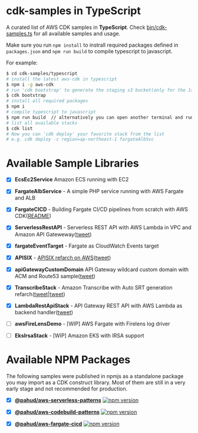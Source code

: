 # cdk-samples in TypeScript

A curated list of AWS CDK samples in **TypeScript**. Check [bin/cdk-samples.ts](bin/cdk-samples.ts) for all available samples and usage.

Make sure you run `npm install` to instrall required packages defined in `packages.json` and `npm run build` to compile typescript to javascript.

For example:

```bash
$ cd cdk-samples/typescript
# install the latest aws-cdk in typescript
$ npm i -g aws-cdk
# run 'cdk bootstrap' to generate the staging s3 bucket(only for the 1st time)
$ cdk bootstrap
# install all required packages
$ npm i
# compile typescript to javascript
$ npm run build  // alternatively you can open another terminal and run 'npm run watch'
# list all available stacks
$ cdk list
# Now you can 'cdk deploy' your favorite stack from the list
# e.g. cdk deploy -c region=ap-northeast-1 fargateAlbSvc
```




# Available Sample Libraries

- [x] **EcsEc2Service** Amazon ECS running with EC2
- [x] **FargateAlbService** - A simple PHP service running with AWS Fargate and ALB
- [x] **FargateCICD** - Building Fargate CI/CD pipelines from scratch with AWS CDK([README](./packages/aws-fargate-cicd/README.md))
- [x] **ServerlessRestAPI** - Serverless REST API with AWS Lambda in VPC and Amazon API Gateweway([tweet](https://twitter.com/pahudnet/status/1192283115793764352))
- [x] **fargateEventTarget** - Fargate as CloudWatch Events target 
- [x] **APISIX** - [APISIX refarch on AWS](apisix/README.md)([tweet](https://twitter.com/pahudnet/status/1187770945471049729)) 
- [x] **apiGatewayCustomDomain** API Gateway wildcard custom domain with ACM and Route53 sample([tweet](https://twitter.com/pahudnet/status/1186471121769525249))
- [x] **TranscribeStack** - Amazon Transcribe with Auto SRT generation refarch([tweet](https://twitter.com/pahudnet/status/1183307485035151360)|[tweet](https://twitter.com/pahudnet/status/1183607846425903104))
- [x] **LambdaRestApiStack** - API Gateway REST API with AWS Lambda as backend handler([tweet](https://twitter.com/pahudnet/status/1192283115793764352))
- [ ] **awsFireLensDemo** - [WIP] AWS Fargate with Firelens log driver
- [ ] **EksIrsaStack** - [WIP] Amazon EKS with IRSA support



# Available NPM Packages

The following samples were published in npmjs as a standalone package you may import as a CDK construct library. Most of them are still in a very early stage and not recommended for production.

- [x] **[@pahud/aws-serverless-patterns](packages/aws-serverless-patterns/)**  [![npm version](https://badge.fury.io/js/%40pahud%2Faws-serverless-patterns.svg)](https://badge.fury.io/js/%40pahud%2Faws-serverless-patterns)
- [x] **[@pahud/aws-codebuild-patterns](packages/aws-codebuild-patterns/)**  [![npm version](https://badge.fury.io/js/%40pahud%2Faws-codebuild-patterns.svg)](https://badge.fury.io/js/%40pahud%2Faws-codebuild-patterns)
- [x] **[@pahud/aws-fargate-cicd](packages/aws-fargate-cicd/)**  [![npm version](https://badge.fury.io/js/%40pahud%2Faws-fargate-cicd.svg)](https://badge.fury.io/js/%40pahud%2Faws-fargate-cicd)



